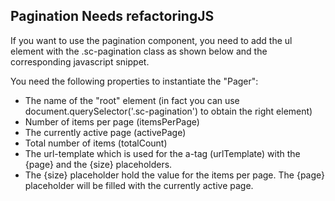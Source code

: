 <h2>Pagination <span class="status refactor">Needs refactoring</span><span class="status js">JS</span></h2>

If you want to use the pagination component, you need to add the ul element with the .sc-pagination class as shown below and the corresponding javascript snippet.

You need the following properties to instantiate the "Pager":

* The name of the "root" element (in fact you can use document.querySelector('.sc-pagination') to obtain the right element)
* Number of items per page (itemsPerPage)
* The currently active page (activePage)
* Total number of items (totalCount)
* The url-template which is used for the a-tag (urlTemplate) with the {page} and the {size} placeholders.
* The {size} placeholder hold the value for the items per page. The {page} placeholder will be filled with the currently active page.

<script>
document.addEventListener('DOMContentLoaded', function() {
 (function ($) {
   var paginationElement = document.querySelector('.sc-pagination'),
   itemsPerPage = 20,
   activePage = 1,
   totalCount = 800,
   urlTemplate = 'https://autoscout24.github.io/showcar-ui/?page={page}&size={size}',
   unlimited = true;

   if (paginationElement) {
   new Pager(paginationElement, itemsPerPage, activePage, totalCount, urlTemplate, unlimited);
   }
 })(window.Zepto);
 });
</script>

